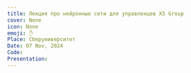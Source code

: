 ```yaml
---
title: Лекция про нейронные сети для управленцев X5 Group
cover: None
icon: None
emoji: ✋
Place: Сберуниверситет
Date: 07 Nov, 2024
Code: 
Presentation: 
---
```


